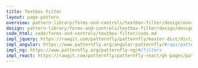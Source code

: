 ```yaml
---
title: Textbox Filter
layout: page-pattern
overview: pattern-library/forms-and-controls/textbox-filter/design/overview.md
design: pattern-library/forms-and-controls/textbox-filter/design/design.md
code_html: code/forms-and-controls/textbox-filter/code.md
impl_jquery: https://rawgit.com/patternfly/patternfly/master-dist/dist/tests/filter.html
impl_angular: https://www.patternfly.org/angular-patternfly/#/api/patternfly.filters.component:pfFilter
impl_ng: https://www.patternfly.org/patternfly-ng/#/filters
impl_react: https://rawgit.com/patternfly/patternfly-react/gh-pages/patternfly-3/index.html?selectedKind=patternfly-react%2FForms%20and%20Controls%2FFilter&selectedStory=Filter
---
```

